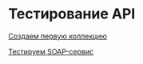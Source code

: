 # Тестирование API

[Создаем первую коллекцию](https://www.postman.com/material-operator-49339734/workspace/my-workspace/collection/38489244-bd645e75-d9ea-468b-b8bf-f6a9df55ae9d?action=share&creator=38489244)

[Тестируем SOAP-сервис](https://www.postman.com/material-operator-49339734/workspace/my-workspace/collection/38489244-13009a90-78c4-403e-a8e4-c4647c9f3722?action=share&creator=38489244)
